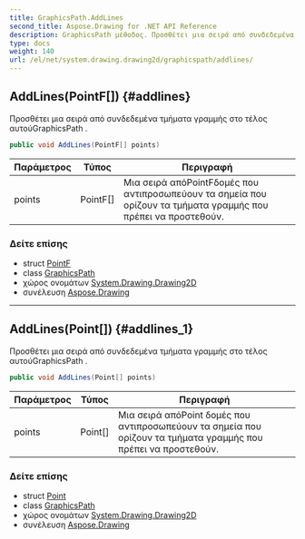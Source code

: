 ```yaml
---
title: GraphicsPath.AddLines
second_title: Aspose.Drawing for .NET API Reference
description: GraphicsPath μέθοδος. Προσθέτει μια σειρά από συνδεδεμένα τμήματα γραμμής στο τέλος αυτούGraphicsPath .
type: docs
weight: 140
url: /el/net/system.drawing.drawing2d/graphicspath/addlines/
---
```

## AddLines(PointF[]) {#addlines}

Προσθέτει μια σειρά από συνδεδεμένα τμήματα γραμμής στο τέλος αυτούGraphicsPath .

```csharp
public void AddLines(PointF[] points)
```

| Παράμετρος | Τύπος | Περιγραφή |
| --- | --- | --- |
| points | PointF[] | Μια σειρά απόPointFδομές που αντιπροσωπεύουν τα σημεία που ορίζουν τα τμήματα γραμμής που πρέπει να προστεθούν. |

### Δείτε επίσης

* struct [PointF](../../../system.drawing/pointf/)
* class [GraphicsPath](../)
* χώρος ονομάτων [System.Drawing.Drawing2D](../../graphicspath/)
* συνέλευση [Aspose.Drawing](../../../)

---

## AddLines(Point[]) {#addlines_1}

Προσθέτει μια σειρά από συνδεδεμένα τμήματα γραμμής στο τέλος αυτούGraphicsPath .

```csharp
public void AddLines(Point[] points)
```

| Παράμετρος | Τύπος | Περιγραφή |
| --- | --- | --- |
| points | Point[] | Μια σειρά απόPoint δομές που αντιπροσωπεύουν τα σημεία που ορίζουν τα τμήματα γραμμής που πρέπει να προστεθούν. |

### Δείτε επίσης

* struct [Point](../../../system.drawing/point/)
* class [GraphicsPath](../)
* χώρος ονομάτων [System.Drawing.Drawing2D](../../graphicspath/)
* συνέλευση [Aspose.Drawing](../../../)


